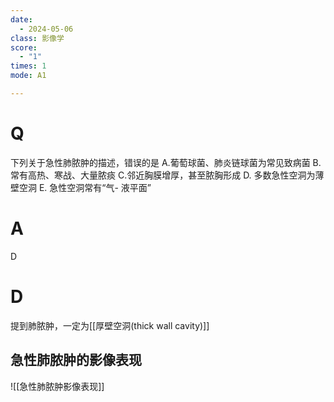 ```yaml
---
date:
  - 2024-05-06
class: 影像学
score:
  - "1"
times: 1
mode: A1

---
```



# Q
下列关于急性肺脓肿的描述，错误的是
A.葡萄球菌、肺炎链球菌为常见致病菌
B. 常有高热、寒战、大量脓痰
C.邻近胸膜增厚，甚至脓胸形成 
D. 多数急性空洞为薄壁空洞
E. 急性空洞常有“气- 液平面”

# A

D


# D
提到肺脓肿，一定为[[厚壁空洞(thick wall cavity)]]

急性肺脓肿的影像表现
--
![[急性肺脓肿影像表现]]